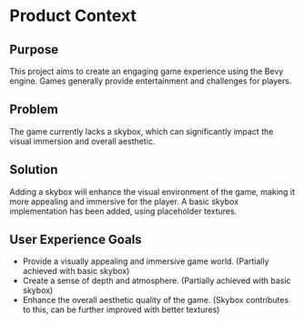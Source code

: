 # Product Context

## Purpose

This project aims to create an engaging game experience using the Bevy engine. Games generally provide entertainment and challenges for players.

## Problem

The game currently lacks a skybox, which can significantly impact the visual immersion and overall aesthetic.

## Solution

Adding a skybox will enhance the visual environment of the game, making it more appealing and immersive for the player. A basic skybox implementation has been added, using placeholder textures.

## User Experience Goals

- Provide a visually appealing and immersive game world. (Partially achieved with basic skybox)
- Create a sense of depth and atmosphere. (Partially achieved with basic skybox)
- Enhance the overall aesthetic quality of the game. (Skybox contributes to this, can be further improved with better textures)
